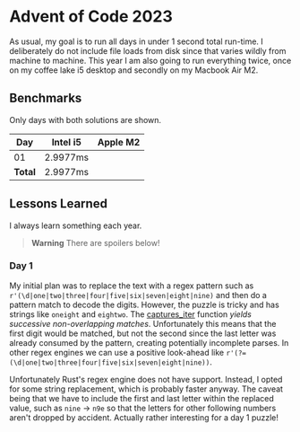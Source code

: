 # Advent of Code 2023

As usual, my goal is to run all days in under 1 second total run-time. I deliberately do not include file loads from disk since that varies wildly from machine to machine. This year I am also going to run everything twice, once on my coffee lake i5 desktop and secondly on my Macbook Air M2. 


## Benchmarks

Only days with both solutions are shown.

| Day       | Intel i5 | Apple M2 |
|-----------|----------|----------|
| 01        | 2.9977ms |          |
| **Total** | 2.9977ms |          |

## Lessons Learned

I always learn something each year.

> **Warning** There are spoilers below!

### Day 1

My initial plan was to replace the text with a regex pattern such as `r'(\d|one|two|three|four|five|six|seven|eight|nine)` and then do a pattern match to decode the digits. However, the puzzle is tricky and has strings like `oneight` and `eightwo`. The  [captures_iter](https://docs.rs/regex/latest/regex/struct.Regex.html#method.captures_iter) function _yields successive non-overlapping matches_. Unfortunately this means that the first digit would be matched, but not the second since the last letter was already consumed by the pattern, creating potentially incomplete parses. In other regex engines we can use a positive look-ahead like `r'(?=(\d|one|two|three|four|five|six|seven|eight|nine))`. 

Unfortunately Rust's regex engine does not have support. Instead, I opted for some string replacement, which is probably faster anyway. The caveat being that we have to include the first and last letter within the replaced value, such as `nine` -> `n9e` so that the letters for other following numbers aren't dropped by accident. Actually rather interesting for a day 1 puzzle!
